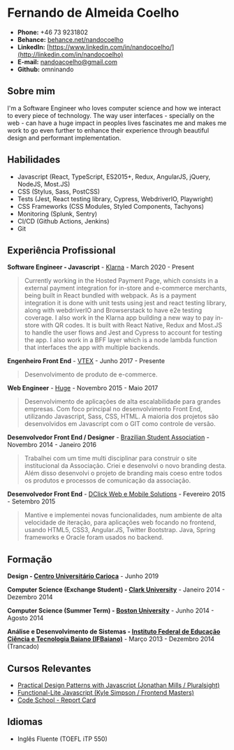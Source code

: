 # Fernando de Almeida Coelho

* **Phone:** +46 73 9231802
* **Behance:** [behance.net/nandocoelho](https://www.behance.net/nandocoelho)
* **LinkedIn:** [https://www.linkedin.com/in/nandocoelho/](http://linkedin.com/in/nandocoelho)
* **E-mail:** nandoacoelho@gmail.com
* **Github:** omninando

## Sobre mim

I'm a Software Engineer who loves computer science and how we interact to every piece of technology. The way user interfaces - specially on the web - can have a huge impact in peoples lives fascinates me and makes me work to go even further to enhance their experience through beautiful design and performant implementation.

## Habilidades

* Javascript (React, TypeScript, ES2015+, Redux, AngularJS, jQuery, NodeJS, Most.JS)
* CSS (Stylus, Sass, PostCSS)
* Tests (Jest, React testing library, Cypress, WebdriverIO, Playwright)
* CSS Frameworks (CSS Modules, Styled Components, Tachyons)
* Monitoring (Splunk, Sentry)
* CI/CD (Github Actions, Jenkins)
* Git

## Experiência Profissional

**Software Engineer - Javascript** - [Klarna](https://www.klarna.com/) - March 2020 - Present

> Currently working in the Hosted Payment Page, which consists in a external payment integration for in-store and e-commerce merchants, being built in React bundled with webpack. As is a payment integration it is done with unit tests using jest and react testing library, along with webdriverIO and Browserstack to have e2e testing coverage. I also work in the Klarna app building a new way to pay in-store with QR codes. It is built with React Native, Redux and Most.JS to handle the user flows and Jest and Cypress to account for testing the app. I also work in a BFF layer which is a node lambda function that interfaces the app with multiple backends.

**Engenheiro Front End** - [VTEX](http://vtex.com.br) - Junho 2017 - Presente

> Desenvolvimento de produto de e-commerce.

**Web Engineer** - [Huge](http://hugeinc.com) - Novembro 2015 - Maio 2017

> Desenvolvimento de aplicações de alta escalabilidade para grandes empresas. Com foco principal no desenvolvimento Front End, utilizando Javascript, Sass, CSS, HTML. A maioria dos projetos são desenvolvidos em Javascript com o GIT como controle de versão.

**Desenvolvedor Front End / Designer** - [Brazilian Student Association](http://gobrasa.org) - Novembro 2014 - Janeiro 2016

> Trabalhei com um time multi disciplinar para construir o site institucional da Associação.  Criei e desenvolvi o novo branding desta. Além disso desenvolvi o projeto de branding mais coeso entre todos os produtos e processos de comunicação da associação.

**Desenvolvedor Front End** - [DClick Web e Mobile Solutions](http://dclick.com.br) - Fevereiro 2015 - Setembro 2015

> Mantive e implementei novas funcionalidades, num ambiente de alta velocidade de iteração, para aplicações web focando no frontend, usando HTML5, CSS3, Angular.JS, Twitter Bootstrap. Java, Spring frameworks e Oracle foram usados no backend.

## Formação

**Design - [Centro Universitário Carioca](http://unicarioca.edu.br)** - Junho 2019

**Computer Science (Exchange Student) - [Clark University](http://clarku.edu)** - Janeiro 2014 - Dezembro 2014

**Computer Science (Summer Term) - [Boston University](http://bu.edu)** - Junho 2014 - Agosto 2014

**Análise e Desenvolvimento de Sistemas - [Instituto Federal de Educação Ciência e Tecnologia Baiano (IFBaiano)](http://ifbaiano.edu.br/portal/)** - Março 2013 - Dezembro 2014 (Trancado)

## Cursos Relevantes

* [Practical Design Patterns with Javascript (Jonathan Mills / Pluralsight)](https://www.pluralsight.com/courses/javascript-practical-design-patterns)
* [Functional-Lite Javascript (Kyle Simpson / Frontend Masters)](https://frontendmasters.com/courses/functional-js-lite/)
* [Code School - Report Card](https://www.codeschool.com/users/2067099)

## Idiomas

* Inglês Fluente (TOEFL iTP 550)